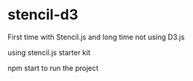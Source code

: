 # stencil-d3
First time with Stencil.js and long time not using D3.js

using stencil.js starter kit

npm start to run the project
